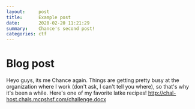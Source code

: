 ```yaml
---
layout:     post
title:      Example post 
date:       2020-02-20 11:21:29
summary:    Chance's second post!
categories: ctf
---
```


# Blog post
Heyo guys, its me Chance again. Things are getting pretty busy at the organization where I work (don't ask, I can't tell you where), so that's why it's been a while. Here's one of my favorite latke recipes! http://chal-host.chals.mcpshsf.com/challenge.docx
